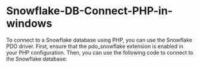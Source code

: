# Snowflake-DB-Connect-PHP-in-windows
To connect to a Snowflake database using PHP, you can use the Snowflake PDO driver. First, ensure that the pdo_snowflake extension is enabled in your PHP configuration. Then, you can use the following code to connect to the Snowflake database:
